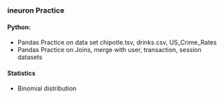 ### ineuron Practice

#### Python:
- Pandas Practice on data set chipotle.tsv, drinks.csv, US_Crime_Rates
- Pandas Practice on Joins, merge with user, transaction, session datasets

#### Statistics
- Binomial distribution

